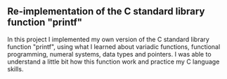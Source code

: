 ## Re-implementation of the C standard library function "printf"
In this project I implemented my own version of the C standard library function "printf", using what I learned about variadic functions, functional programming, numeral systems, data types and pointers. I was able to understand a little bit how this function work and practice my C language skills.
